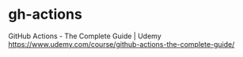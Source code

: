 # gh-actions

GitHub Actions - The Complete Guide | Udemy
https://www.udemy.com/course/github-actions-the-complete-guide/